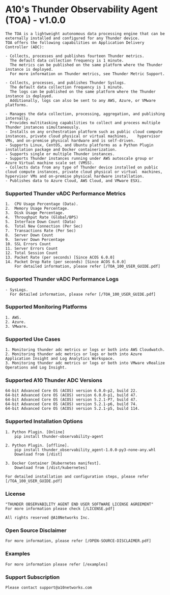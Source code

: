 # A10's Thunder Observability Agent (TOA) - v1.0.0
	The TOA is a lightweight autonomous data processing engine that can be externally installed and configured for any Thunder device.
	TOA offers the following capabilities on Application Delivery Controller (ADC):
	
	- Collects, processes and publishes fourteen Thunder metrics. 
	  The default data collection frequency is 1 minute. 
	  The metrics can be published on the same platform where the Thunder instance is deployed. 
	  For more information on Thunder metrics, see Thunder Metric Support.
	
	- Collects, processes, and publishes Thunder Syslogs. 
	  The default data collection frequency is 1 minute. 
	  The logs can be published on the same platform where the Thunder instance is deployed. 
	  Additionally, logs can also be sent to any AWS, Azure, or VMware platforms.
	  
	- Manages the data collection, processing, aggregation, and publishing internally.
	- Provides multitasking capabilities to collect and process multiple Thunder instances simultaneously.
	- Installs on any orchestration platform such as public cloud compute instances, private cloud physical or virtual machines, 	hypervisor VMs, and on-premise physical hardware and is self-driven.
	- Supports Linux, CentOS, and Ubuntu platforms as a Python Plugin installation package and Docker containerization.
	- Supports single or multiple Thunder instances.
	- Supports Thunder instances running under AWS autoscale group or Azure Virtual machine scale set (VMSS).
	- Collects data from any type of Thunder device installed on public cloud compute instances, private cloud physical or virtual 	machines, hypervisor VMs and on-premise physical hardware installation.
	- Publishes data to Azure Cloud, AWS Cloud, and VMware ESXi.

### Supported Thunder vADC Performance Metrics
	1.  CPU Usage Percentage (Data).
	2.  Memory Usage Percentage.
	3.  Disk Usage Percentage.
	4.  Throughput Rate (Global/BPS)
	5.  Interface Down Count (Data)
	6.  Total New Connection (Per Sec)
	7.  Transactions Rate (Per Sec)
	8.  Server Down Count
	9.  Server Down Percentage
	10. SSL Errors Count
	11. Server Errors Count
	12. Total Session Count
	13. Packet Rate (per seconds) [Since ACOS 6.0.0]
	14. Packet Drop Rate (per seconds) [Since ACOS 6.0.0]
	    For detailed information, please refer [/TOA_100_USER_GUIDE.pdf] 

### Supported Thunder vADC Performance Logs
	- SysLogs.
	  For detailed information, please refer [/TOA_100_USER_GUIDE.pdf] 
	
### Supported Monitoring Platforms
	1. AWS.
	2. Azure.
	3. VMware.
	
### Supported Use Cases
	1. Monitoring thunder adc metrics or logs or both into AWS Cloudwatch.
	2. Monitoring thunder adc metrics or logs or both into Azure Application Insight and Log Analytics Workspace.
	3. Monitoring thunder adc metrics or logs or both into VMware vRealize Operations and Log Insight.


### Supported A10 Thunder ADC Versions
	64-bit Advanced Core OS (ACOS) version 6.0.0-p2, build 22.
	64-bit Advanced Core OS (ACOS) version 6.0.0-p1, build 47.
	64-bit Advanced Core OS (ACOS) version 5.2.1-P7, build 47.
	64-bit Advanced Core OS (ACOS) version 5.2.1-p6, build 74.
	64-bit Advanced Core OS (ACOS) version 5.2.1-p5, build 114.

### Supported Installation Options
	1. Python Plugin. [Online]
		pip install thunder-observability-agent
		
	2. Python Plugin. [offline].
		pip install thunder_observability_agent-1.0.0-py3-none-any.whl
		Download from [/dist]
		
	3. Docker Container [Kubernetes manifest].
		Download from [/dist/kubernetes]
	
	For detailed installation and configuration steps, please refer [/TOA_100_USER_GUIDE.pdf] 

### License 
	"THUNDER OBSERVABILITY AGENT END USER SOFTWARE LICENSE AGREEMENT"
	For more information please check [/LICENSE.pdf]
	
	All rights reserved @A10Networks Inc.

### Open Source Disclaimer
	For more information, please refer [/OPEN-SOURCE-DISCLAIMER.pdf]

### Examples
	For more information please refer [/examples]
	
### Support Subscription
	Please contact support@a10networks.com
	